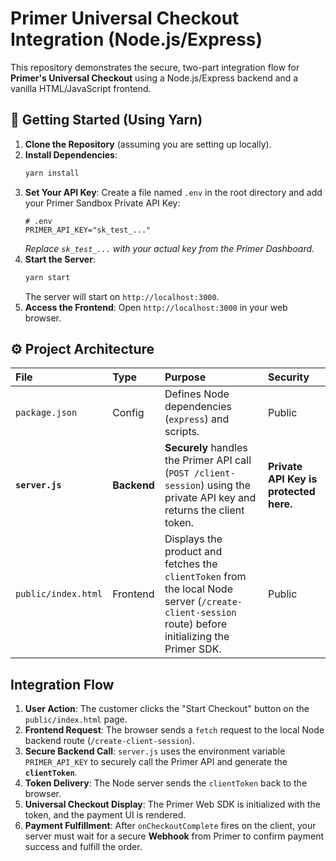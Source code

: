 # Primer Universal Checkout Integration (Node.js/Express)

This repository demonstrates the secure, two-part integration flow for **Primer's Universal Checkout** using a Node.js/Express backend and a vanilla HTML/JavaScript frontend.

## 🚀 Getting Started (Using Yarn)

1.  **Clone the Repository** (assuming you are setting up locally).
2.  **Install Dependencies**:
    ```bash
    yarn install
    ```
3.  **Set Your API Key**: Create a file named `.env` in the root directory and add your Primer Sandbox Private API Key:
    ```
    # .env
    PRIMER_API_KEY="sk_test_..." 
    ```
    *Replace `sk_test_...` with your actual key from the Primer Dashboard.*
4.  **Start the Server**:
    ```bash
    yarn start
    ```
    The server will start on `http://localhost:3000`.
5.  **Access the Frontend**: Open `http://localhost:3000` in your web browser.

## ⚙️ Project Architecture

| File | Type | Purpose | Security |
| :--- | :--- | :--- | :--- |
| `package.json` | Config | Defines Node dependencies (`express`) and scripts. | Public |
| **`server.js`** | **Backend** | **Securely** handles the Primer API call (`POST /client-session`) using the private API key and returns the client token. | **Private API Key is protected here.** |
| `public/index.html` | Frontend | Displays the product and fetches the `clientToken` from the local Node server (`/create-client-session` route) before initializing the Primer SDK. | Public |

## Integration Flow

1.  **User Action**: The customer clicks the "Start Checkout" button on the `public/index.html` page.
2.  **Frontend Request**: The browser sends a `fetch` request to the local Node backend route (`/create-client-session`).
3.  **Secure Backend Call**: `server.js` uses the environment variable `PRIMER_API_KEY` to securely call the Primer API and generate the **`clientToken`**.
4.  **Token Delivery**: The Node server sends the `clientToken` back to the browser.
5.  **Universal Checkout Display**: The Primer Web SDK is initialized with the token, and the payment UI is rendered.
6.  **Payment Fulfillment**: After `onCheckoutComplete` fires on the client, your server must wait for a secure **Webhook** from Primer to confirm payment success and fulfill the order.

